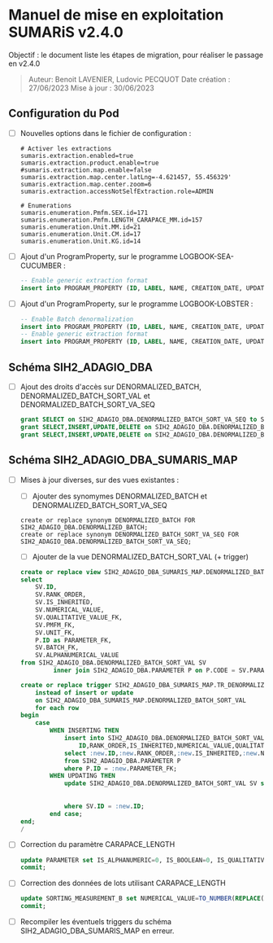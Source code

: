 # Manuel de mise en exploitation SUMARiS v2.4.0

Objectif : le document liste les étapes de migration, pour réaliser le passage en v2.4.0

> Auteur: Benoit LAVENIER, Ludovic PECQUOT
> Date création : 27/06/2023
> Mise à jour : 30/06/2023

## Configuration du Pod

- [ ] Nouvelles options dans le fichier de configuration :
  ```properties
  # Activer les extractions
  sumaris.extraction.enabled=true
  sumaris.extraction.product.enable=true
  #sumaris.extraction.map.enable=false
  sumaris.extraction.map.center.latLng=-4.621457, 55.456329'
  sumaris.extraction.map.center.zoom=6
  sumaris.extraction.accessNotSelfExtraction.role=ADMIN
  
  # Enumerations
  sumaris.enumeration.Pmfm.SEX.id=171
  sumaris.enumeration.Pmfm.LENGTH_CARAPACE_MM.id=157
  sumaris.enumeration.Unit.MM.id=21
  sumaris.enumeration.Unit.CM.id=17
  sumaris.enumeration.Unit.KG.id=14
  ```

- [ ] Ajout d'un ProgramProperty, sur le programme LOGBOOK-SEA-CUCUMBER :
  ```sql
  -- Enable generic extraction format
  insert into PROGRAM_PROPERTY (ID, LABEL, NAME, CREATION_DATE, UPDATE_DATE, PROGRAM_FK) values (PROGRAM_PROPERTY_SEQ.nextval, 'sumaris.extraction.formats', 'PMFM_TRIP', sysdate, systimestamp, 12);
  ```

- [ ] Ajout d'un ProgramProperty, sur le programme LOGBOOK-LOBSTER :
  ```sql
  -- Enable Batch denormalization
  insert into PROGRAM_PROPERTY (ID, LABEL, NAME, CREATION_DATE, UPDATE_DATE, PROGRAM_FK) values (PROGRAM_PROPERTY_SEQ.nextval, 'sumaris.trip.extraction.batch.denormalization.enable', 'true', sysdate, systimestamp, 11);
  -- Enable generic extraction format
  insert into PROGRAM_PROPERTY (ID, LABEL, NAME, CREATION_DATE, UPDATE_DATE, PROGRAM_FK) values (PROGRAM_PROPERTY_SEQ.nextval, 'sumaris.extraction.formats', 'PMFM_TRIP', sysdate, systimestamp, 11);
  ```

## Schéma SIH2_ADAGIO_DBA

- [ ] Ajout des droits d'accès sur DENORMALIZED_BATCH, DENORMALIZED_BATCH_SORT_VAL et DENORMALIZED_BATCH_SORT_VA_SEQ 
  ```sql
  grant SELECT on SIH2_ADAGIO_DBA.DENORMALIZED_BATCH_SORT_VA_SEQ to SIH2_ADAGIO_DBA_SUMARIS_MAP;
  grant SELECT,INSERT,UPDATE,DELETE on SIH2_ADAGIO_DBA.DENORMALIZED_BATCH to SIH2_ADAGIO_DBA_SUMARIS_MAP;
  grant SELECT,INSERT,UPDATE,DELETE on SIH2_ADAGIO_DBA.DENORMALIZED_BATCH_SORT_VAL to SIH2_ADAGIO_DBA_SUMARIS_MAP; 
  ```

## Schéma SIH2_ADAGIO_DBA_SUMARIS_MAP

- [ ] Mises à jour diverses, sur des vues existantes :
  * [ ] Ajouter des synomymes DENORMALIZED_BATCH et DENORMALIZED_BATCH_SORT_VA_SEQ
  ```
  create or replace synonym DENORMALIZED_BATCH FOR SIH2_ADAGIO_DBA.DENORMALIZED_BATCH;
  create or replace synonym DENORMALIZED_BATCH_SORT_VA_SEQ FOR SIH2_ADAGIO_DBA.DENORMALIZED_BATCH_SORT_VA_SEQ;
  ```
  * [ ] Ajouter de la vue DENORMALIZED_BATCH_SORT_VAL (+ trigger)
  ```sql oracle
  create or replace view SIH2_ADAGIO_DBA_SUMARIS_MAP.DENORMALIZED_BATCH_SORT_VAL as
  select
      SV.ID,
      SV.RANK_ORDER,
      SV.IS_INHERITED,
      SV.NUMERICAL_VALUE,
      SV.QUALITATIVE_VALUE_FK,
      SV.PMFM_FK,
      SV.UNIT_FK,
      P.ID as PARAMETER_FK,
      SV.BATCH_FK,
      SV.ALPHANUMERICAL_VALUE
  from SIH2_ADAGIO_DBA.DENORMALIZED_BATCH_SORT_VAL SV
           inner join SIH2_ADAGIO_DBA.PARAMETER P on P.CODE = SV.PARAMETER_FK;
  
  create or replace trigger SIH2_ADAGIO_DBA_SUMARIS_MAP.TR_DENORMALIZED_BATCH_SORT_VAL
      instead of insert or update
      on SIH2_ADAGIO_DBA_SUMARIS_MAP.DENORMALIZED_BATCH_SORT_VAL
      for each row
  begin
      case
          WHEN INSERTING THEN
              insert into SIH2_ADAGIO_DBA.DENORMALIZED_BATCH_SORT_VAL(
                  ID,RANK_ORDER,IS_INHERITED,NUMERICAL_VALUE,QUALITATIVE_VALUE_FK,PMFM_FK,UNIT_FK,PARAMETER_FK,BATCH_FK,ALPHANUMERICAL_VALUE)
              select :new.ID,:new.RANK_ORDER,:new.IS_INHERITED,:new.NUMERICAL_VALUE,:new.QUALITATIVE_VALUE_FK,:new.PMFM_FK,:new.UNIT_FK,P.CODE,:new.BATCH_FK,:new.ALPHANUMERICAL_VALUE
              from SIH2_ADAGIO_DBA.PARAMETER P
              where P.ID = :new.PARAMETER_FK;
          WHEN UPDATING THEN
              update SIH2_ADAGIO_DBA.DENORMALIZED_BATCH_SORT_VAL SV set
                                                                        SV.ID=:new.ID,SV.RANK_ORDER=:new.RANK_ORDER,SV.IS_INHERITED=:new.IS_INHERITED,SV.NUMERICAL_VALUE=:new.NUMERICAL_VALUE,SV.QUALITATIVE_VALUE_FK=:new.QUALITATIVE_VALUE_FK,SV.PMFM_FK=:new.PMFM_FK,SV.UNIT_FK=:new.UNIT_FK,
                                                                        PARAMETER_FK=(SELECT CODE FROM SIH2_ADAGIO_DBA.PARAMETER WHERE ID=:new.PARAMETER_FK),BATCH_FK=:new.BATCH_FK,ALPHANUMERICAL_VALUE=:new.ALPHANUMERICAL_VALUE
              where SV.ID = :new.ID;
          end case;
  end;
  /
  ```

- [ ] Correction du paramètre CARAPACE_LENGTH
  ```sql oracle
  update PARAMETER set IS_ALPHANUMERIC=0, IS_BOOLEAN=0, IS_QUALITATIVE=0, IS_DATE=0, IS_CALCULATED=1 WHERE LABEL='LENGTH_CARAPACE';
  commit;
  ```
  
- [ ] Correction des données de lots utilisant CARAPACE_LENGTH
  ```sql oracle
  update SORTING_MEASUREMENT_B set NUMERICAL_VALUE=TO_NUMBER(REPLACE(ALPHANUMERICAL_VALUE, '.', ',')) WHERE PMFM_FK=157 AND ALPHANUMERICAL_VALUE IS NOT NULL;
  commit;
  ```

- [ ] Recompiler les éventuels triggers du schéma SIH2_ADAGIO_DBA_SUMARIS_MAP en erreur.